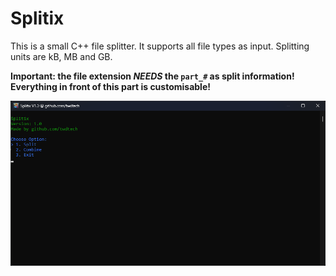 # Splitix

This is a small C++ file splitter. It supports all file types as input. Splitting units are kB, MB and GB.

**Important: the file extension ___NEEDS___ the `part_#` as split information! Everything in front of this part is customisable!**

![Splitix Image](https://github.com/twdtech/twdtech/blob/main/imgs/Splitix.png)
